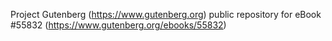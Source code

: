 Project Gutenberg (https://www.gutenberg.org) public repository for
eBook #55832 (https://www.gutenberg.org/ebooks/55832)

